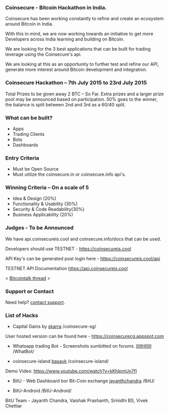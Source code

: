 ### Coinsecure - Bitcoin Hackathon in India.

Coinsecure has been working constantly to refine and create an ecosystem around Bitcoin in India.

With this in mind, we are now working towards an initiative to get more Developers across India learning and building on Bitcoin.

We are looking for the 3 best applications that can be built for trading leverage using the Coinsecure's api.

We are looking at this as an opportunity to further test and refine our API, generate more interest around Bitcoin development and integration.

### Coinsecure Hackathon – 7th July 2015 to 23rd July 2015
Total Prizes to be given away
2 BTC – So Far. Extra prizes and a larger prize pool may be announced based on participation.
50% goes to the winner, the balance is split between 2nd and 3rd as a 60/40 split.

### What can be built?
- Apps
- Trading Clients
- Bots
- Dashboards

### Entry Criteria
- Must be Open Source
- Must utilize the coinsecure.in or coinsecure.info api's.

### Winning Criteria – On a scale of 5
- Idea & Design (20%)
- Functionality & Usability (30%)
- Security & Code Readability(30%)
- Business Applicability (20%)

### Judges - To be Announced

We have api.coinsecureis.cool and coinsecure.info/docs that can be used.

Developers should use TESTNET - https://coinsecureis.cool

API Key's can be generated post login here - https://coinsecureis.cool/api

TESTNET API Documentation https://api.coinsecureis.cool

< [Bitcointalk thread](https://bitcointalk.org/index.php?topic=1097394) >


### Support or Contact

Need help? [contact support](https://coinsecure.in).


### List of Hacks

- Capital Gains by [skarra](https://github.com/skarra) /coinsecure-sg/

User hosted version can be found here - https://coinsecurecg.appspot.com

- Whatsapp trading Bot - Screenshots sumbitted on forums. [IIIIIHIIIII](https://github.com/IIIIIHIIIII/) /WhatBot/

- coinsecure-island [basavk](https://github.com/basavk/) /coinsecure-island/
  
Demo Video: https://www.youtube.com/watch?v=kKhlpmUn7fI

- BitU - Web Dashboard bor Bit-Coin exchange [jayanthchandra](https://github.com/jayanthchandra/) /BitU/

- BitU-Android  /BitU-Android/

BitU Team - Jayanth Chandra, Vaishak Prashanth, Srinidhi BS, Vivek Chettiar 



